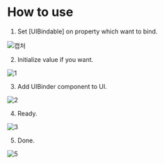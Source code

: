 # How to use
1. Set [UIBindable] on property which want to bind.

![캡처](https://user-images.githubusercontent.com/65099451/115065909-bee3ae80-9f29-11eb-9c39-a53d03dea273.PNG)

2. Initialize value if you want.

![1](https://user-images.githubusercontent.com/65099451/115065901-bd19eb00-9f29-11eb-8707-f80ca591f37c.PNG)

3. Add UIBinder component to UI.

![2](https://user-images.githubusercontent.com/65099451/115065906-be4b1800-9f29-11eb-80e0-ae40ec3b96f6.PNG)

4. Ready.

![3](https://user-images.githubusercontent.com/65099451/115065903-bdb28180-9f29-11eb-8042-115635c1e6fa.PNG)

5. Done.

![5](https://user-images.githubusercontent.com/65099451/115066646-cce5ff00-9f2a-11eb-8504-a60de0bf6ca5.PNG)
